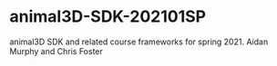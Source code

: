 # animal3D-SDK-202101SP
animal3D SDK and related course frameworks for spring 2021.
Aidan Murphy and Chris Foster